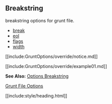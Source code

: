## Breakstring

breakstring options for grunt file.

* [break](break/)
* [eol](eol/)
* [flags](flags/)
* [width](width/)

[[include:GruntOptions/override/notice.md]]

[[include:GruntOptions/override/example01.md]]

**See Also:** [Options Breakstring](/pages/Docs/Options/breakstring/)

[Grunt File Options](../)  

[[include:style/heading.html]]